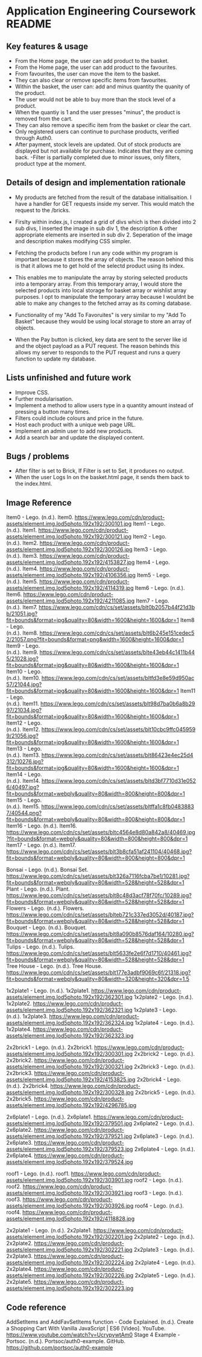 # Application Engineering Coursework README

## Key features & usage

- From the Home page, the user can add product to the basket.
- From the Home page, the user can add product to the favourites.
- From favourites, the user can move the item to the basket.
- They can also clear or remove specific items from favourites.
- Within the basket, the user can: add and minus quantity the quanity of the product.
- The user would not be able to buy more than the stock level of a product.
- When the quantiy is 1 and the user presses "minus", the product is removed from the cart.
- They can also remove a specific item from the basket or clear the cart.
- Only registered users can continue to purchase products, verified through Auth0.
- After payment, stock levels are updated. Out of stock products are displayed but not available for purchase. Indicates that they are coming back.
-Filter is partially completed due to minor issues, only filters, product type at the moment.


## Details of design and implementation rationale

- My products are fetched from the result of the database initialisaition. I have a handler for GET requests inside my server. This would match the request to the /bricks.

- Firslty within index.js, I created a grid of divs which is then divided into 2 sub divs, I inserted the image in sub div 1, the description & other appropriate elements are inserted in sub div 2. Seperation of the image and description makes modifying CSS simpler.

- Fetching the products before I run any code within my program is important because it stores the array of objects. The reason behind this is that it allows me to get hold of the selectd product using its index.

- This enables me to manipulate the array by storing selected products into a temporary array. From this temporary array, I would store the selected products into local storage for basket array or wishlist array purposes. I opt to manipulate the temporary array because I wouldnt be able to make any changes to the fetched array as its coming database.

- Functionality of my "Add To Favoruites"  is very similar to my "Add To Basket" because they would be using local storage to store an array of objects.

- When the Pay button is clicked, key data are sent to the server like id and the object payload as a PUT request. The reason behinds this allows my  server to responds to the PUT request and runs a query function to update my database.

## Lists unfinished and future work

- Improve CSS.
- Further modularisation.
- Implement a method to allow users type in a quantity amount instead of pressing a button many times.
- Filters could include colours and price in the future.
- Host each product with a unique web page URL.
- Implement an admin user to add new products.
- Add a search bar and update the displayed content.

## Bugs / problems

- After filter is set to Brick, If Filter is set to Set, it produces no output.
- When the user Logs In on the basket.html page, it sends them back to the index.html.

## Image Reference

Item0 - Lego. (n.d.). Item0. https://www.lego.com/cdn/product-assets/element.img.lod5photo.192x192/300101.jpg
Item1 - Lego. (n.d.). Item1. https://www.lego.com/cdn/product-assets/element.img.lod5photo.192x192/300121.jpg
Item2 - Lego. (n.d.). Item2. https://www.lego.com/cdn/product-assets/element.img.lod5photo.192x192/300126.jpg
Item3 - Lego. (n.d.). Item3. https://www.lego.com/cdn/product-assets/element.img.lod5photo.192x192/4153827.jpg
Item4 - Lego. (n.d.). Item4. https://www.lego.com/cdn/product-assets/element.img.lod5photo.192x192/4106356.jpg
Item5 - Lego. (n.d.). Item5. https://www.lego.com/cdn/product-assets/element.img.lod5photo.192x192/4114319.jpg
Item6 - Lego. (n.d.). Item6. https://www.lego.com/cdn/product-assets/element.img.lod5photo.192x192/4211085.jpg
Item7 - Lego. (n.d.). Item7. https://www.lego.com/cdn/cs/set/assets/blt0b2057b44f21d3bb/21051.jpg?fit=bounds&format=jpg&quality=80&width=1600&height=1600&dpr=1
Item8 - Lego. (n.d.). Item8. https://www.lego.com/cdn/cs/set/assets/blt6b245e151cedec52/21057.png?fit=bounds&format=png&width=1600&height=1600&dpr=1
Item9 - Lego. (n.d.). Item9. https://www.lego.com/cdn/cs/set/assets/blte43eb44c1411b445/21028.jpg?fit=bounds&format=jpg&quality=80&width=1600&height=1600&dpr=1
Item10 - Lego. (n.d.). Item10. https://www.lego.com/cdn/cs/set/assets/bltfd3e8e59d950ac57/21044.jpg?fit=bounds&format=jpg&quality=80&width=1600&height=1600&dpr=1
Item11 - Lego. (n.d.). Item11. https://www.lego.com/cdn/cs/set/assets/blt98d7ba0b6a8b2997/21034.jpg?fit=bounds&format=jpg&quality=80&width=1600&height=1600&dpr=1
Item12 - Lego. (n.d.). Item12. https://www.lego.com/cdn/cs/set/assets/blt10cbc9ffc0459599/21056.jpg?fit=bounds&format=jpg&quality=80&width=1600&height=1600&dpr=1
Item13 - Lego. (n.d.). Item13. https://www.lego.com/cdn/cs/set/assets/blt86423e4ec25d4312/10276.jpg?fit=bounds&format=jpg&quality=80&width=1600&height=1600&dpr=1
Item14 - Lego. (n.d.). Item14. https://www.lego.com/cdn/cs/set/assets/bltd3bf7710d31e0526/40497.jpg?fit=bounds&format=webply&quality=80&width=800&height=800&dpr=1
Item15 - Lego. (n.d.). Item15. https://www.lego.com/cdn/cs/set/assets/bltffa1c8fb04838837/40544.png?fit=bounds&format=webply&quality=80&width=800&height=800&dpr=1
Item16 - Lego. (n.d.). Item16. https://www.lego.com/cdn/cs/set/assets/bltc4564e8d80a842a8/40469.jpg?fit=bounds&format=webply&quality=80&width=800&height=800&dpr=1
Item17 - Lego. (n.d.). Item17. https://www.lego.com/cdn/cs/set/assets/blt3b8cfa51af241104/40468.jpg?fit=bounds&format=webply&quality=80&width=800&height=800&dpr=1

Bonsai - Lego. (n.d.). Bonsai Set. https://www.lego.com/cdn/cs/set/assets/blt326a7116fcba7be1/10281.jpg?fit=bounds&format=webply&quality=80&width=528&height=528&dpr=1
Plant - Lego. (n.d.). Plant. https://www.lego.com/cdn/cs/set/assets/blt8c48d3acf78f70fc/10289.jpg?fit=bounds&format=webply&quality=80&width=528&height=528&dpr=1
Flowers - Lego. (n.d.). Flowers. https://www.lego.com/cdn/cs/set/assets/blteb721c337ed3052d/40187.jpg?fit=bounds&format=webply&quality=80&width=528&height=528&dpr=1
Bouquet - Lego. (n.d.). Bouquet. https://www.lego.com/cdn/cs/set/assets/blt8a090b8576daf164/10280.jpg?fit=bounds&format=webply&quality=80&width=528&height=528&dpr=1
Tulips - Lego. (n.d.). Tulips. https://www.lego.com/cdn/cs/set/assets/blt5633fe2e6f7d1710/40461.jpg?fit=bounds&format=webply&quality=80&width=528&height=528&dpr=1
Tree House - Lego. (n.d.). Tree House. https://www.lego.com/cdn/cs/set/assets/blt177e3adbf9069c6f/21318.jpg?fit=bounds&format=webply&quality=80&width=320&height=320&dpr=1.5

1x2plate1 - Lego. (n.d.). 1x2plate1. https://www.lego.com/cdn/product-assets/element.img.lod5photo.192x192/362301.jpg
1x2plate2 - Lego. (n.d.). 1x2plate2. https://www.lego.com/cdn/product-assets/element.img.lod5photo.192x192/362321.jpg
1x2plate3 - Lego. (n.d.). 1x2plate3. https://www.lego.com/cdn/product-assets/element.img.lod5photo.192x192/362324.jpg
1x2plate4 - Lego. (n.d.). 1x2plate4. https://www.lego.com/cdn/product-assets/element.img.lod5photo.192x192/362323.jpg

2x2brick1 - Lego. (n.d.). 2x2brick1. https://www.lego.com/cdn/product-assets/element.img.lod5photo.192x192/300301.jpg
2x2brick2 - Lego. (n.d.). 2x2brick2. https://www.lego.com/cdn/product-assets/element.img.lod5photo.192x192/300321.jpg
2x2brick3 - Lego. (n.d.). 2x2brick3. https://www.lego.com/cdn/product-assets/element.img.lod5photo.192x192/4153825.jpg
2x2brick4 - Lego. (n.d.). 2x2brick4. https://www.lego.com/cdn/product-assets/element.img.lod5photo.192x192/300328.jpg
2x2brick5 - Lego. (n.d.). 2x2brick5. https://www.lego.com/cdn/product-assets/element.img.lod5photo.192x192/4296785.jpg

2x6plate1 - Lego. (n.d.). 2x6plate1. https://www.lego.com/cdn/product-assets/element.img.lod5photo.192x192/379501.jpg
2x6plate2 - Lego. (n.d.). 2x6plate2. https://www.lego.com/cdn/product-assets/element.img.lod5photo.192x192/379521.jpg
2x6plate3 - Lego. (n.d.). 2x6plate3. https://www.lego.com/cdn/product-assets/element.img.lod5photo.192x192/379523.jpg
2x6plate4 - Lego. (n.d.). 2x6plate4. https://www.lego.com/cdn/product-assets/element.img.lod5photo.192x192/379524.jpg

roof1 - Lego. (n.d.). roof1. https://www.lego.com/cdn/product-assets/element.img.lod5photo.192x192/303901.jpg
roof2 - Lego. (n.d.). roof2. https://www.lego.com/cdn/product-assets/element.img.lod5photo.192x192/303921.jpg
roof3 - Lego. (n.d.). roof3. https://www.lego.com/cdn/product-assets/element.img.lod5photo.192x192/303926.jpg
roof4 - Lego. (n.d.). roof4. https://www.lego.com/cdn/product-assets/element.img.lod5photo.192x192/4118828.jpg

2x2plate1 - Lego. (n.d.). 2x2plate1. https://www.lego.com/cdn/product-assets/element.img.lod5photo.192x192/302201.jpg
2x2plate2 - Lego. (n.d.). 2x2plate2. https://www.lego.com/cdn/product-assets/element.img.lod5photo.192x192/302221.jpg
2x2plate3 - Lego. (n.d.). 2x2plate3. https://www.lego.com/cdn/product-assets/element.img.lod5photo.192x192/302224.jpg
2x2plate4 - Lego. (n.d.). 2x2plate4. https://www.lego.com/cdn/product-assets/element.img.lod5photo.192x192/302226.jpg
2x2plate5 - Lego. (n.d.). 2x2plate5. https://www.lego.com/cdn/product-assets/element.img.lod5photo.192x192/302223.jpg

## Code reference

AddSetItems and AddFavSetItems function - Code Explained. (n.d.). Create a Shopping Cart With Vanilla JavaScript | ES6 [Video]. YouTube. https://www.youtube.com/watch?v=UcrypywtAm0
Stage 4 Example - Portsoc. (n.d.). Portsoc/auth0-example. GitHub. https://github.com/portsoc/auth0-example